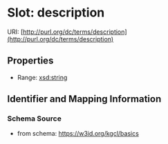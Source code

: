 # Slot: description

URI: [http://purl.org/dc/terms/description](http://purl.org/dc/terms/description)



<!-- no inheritance hierarchy -->


## Properties

 * Range: [xsd:string](xsd:string)



## Identifier and Mapping Information







### Schema Source


* from schema: https://w3id.org/kgcl/basics



